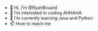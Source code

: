 - 👋 Hi, I’m @RyanBouard
- 👀 I’m interested in coding AHHAHA
- 🌱 I’m currently learning Java and Python
- 📫 How to reach me 

<!---
RyanBouard/RyanBouard is a ✨ special ✨ repository because its `README.md` (this file) appears on your GitHub profile.
You can click the Preview link to take a look at your changes.
--->
